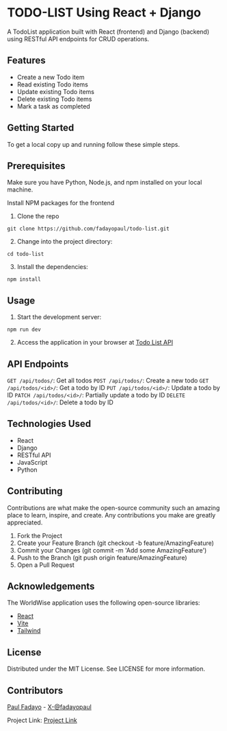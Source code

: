 # TODO-LIST Using React + Django

A TodoList application built with React (frontend) and Django (backend) using RESTful API endpoints for CRUD operations.

## Features

- Create a new Todo item
- Read existing Todo items
- Update existing Todo items
- Delete existing Todo items
- Mark a task as completed

## Getting Started

To get a local copy up and running follow these simple steps.

## Prerequisites

Make sure you have Python, Node.js, and npm installed on your local machine.

Install NPM packages for the frontend

1. Clone the repo

```shell
git clone https://github.com/fadayopaul/todo-list.git
 ```

2. Change into the project directory:

```shell
cd todo-list
```

3. Install the dependencies:

```shell
npm install
```

## Usage

1. Start the development server:

```shell
npm run dev
```

2. Access the application in your browser at [Todo List API](https://tododrf.onrender.com/todos)

## API Endpoints

`GET /api/todos/`: Get all todos
`POST /api/todos/`: Create a new todo
`GET /api/todos/<id>/`: Get a todo by ID
`PUT /api/todos/<id>/`: Update a todo by ID
`PATCH /api/todos/<id>/`: Partially update a todo by ID
`DELETE /api/todos/<id>/`: Delete a todo by ID

## Technologies Used

- React
- Django
- RESTful API
- JavaScript
- Python

## Contributing

Contributions are what make the open-source community such an amazing place to learn, inspire, and create. Any contributions you make are greatly appreciated.

1. Fork the Project
2. Create your Feature Branch (git checkout -b feature/AmazingFeature)
3. Commit your Changes (git commit -m 'Add some AmazingFeature')
4. Push to the Branch (git push origin feature/AmazingFeature)
5. Open a Pull Request

## Acknowledgements

The WorldWise application uses the following open-source libraries:

- [React](https://reactjs.org)
- [Vite](https://vitejs.dev)
- [Tailwind](https://tailwindcss.com)

## License

Distributed under the MIT License. See LICENSE for more information.

## Contributors

[Paul Fadayo](https://github.com/fadayopaul) - [X-@fadayopaul](https://twitter.com/fadayopaul)

Project Link: [Project Link](https://github.com/fadayopaul/todo-list)
